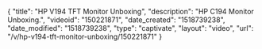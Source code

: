 {
    "title": "HP V194 TFT Monitor Unboxing",
    "description": "HP C194 Monitor Unboxing.",
    "videoid": "150221871",
    "date_created": "1518739238",
    "date_modified": "1518739238",
    "type": "captivate",
    "layout": "video",
    "url": "\/v\/hp-v194-tft-monitor-unboxing\/150221871"
}